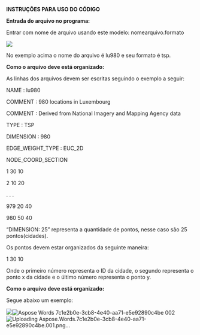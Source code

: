 **INSTRUÇÕES PARA USO DO CÓDIGO**

**Entrada do arquivo no programa:**

Entrar com nome de arquivo usando este modelo: nomearquivo.formato

![](Aspose.Words.7c1e2b0e-3cb8-4e40-aa71-e5e92890c4be.001.png)

No exemplo acima o nome do arquivo é lu980 e seu formato é tsp.

**Como o arquivo deve está organizado:**

As linhas dos arquivos devem ser escritas seguindo o exemplo a seguir:

NAME : lu980

COMMENT : 980 locations in Luxembourg

COMMENT : Derived from National Imagery and Mapping Agency data

TYPE : TSP

DIMENSION : 980

EDGE\_WEIGHT\_TYPE : EUC\_2D

NODE\_COORD\_SECTION

1 30 10

2 10 20

. . .

979 20 40

980 50 40



“DIMENSION: 25” representa a quantidade de pontos, nesse caso são 25 pontos(cidades).

Os pontos devem estar organizados da seguinte maneira:

1 30 10

Onde o primeiro número representa o ID da cidade, o segundo representa o ponto x da cidade e o último número representa o ponto y.

**Como o arquivo deve está organizado:**

Segue abaixo um exemplo:

![](Aspose.Words.7c1e2b0e-3cb8-4e40-aa71-e5e92890c4be.002.png)![Aspose Words 7c1e2b0e-3cb8-4e40-aa71-e5e92890c4be 002](https://github.com/alyssoncrvg/Entrega-de-encomendas/assets/106557997/782f5475-4dc2-416e-b8bf-b6d548316167)
![Uploading Aspose.Words.7c1e2b0e-3cb8-4e40-aa71-e5e92890c4be.001.png…]()
